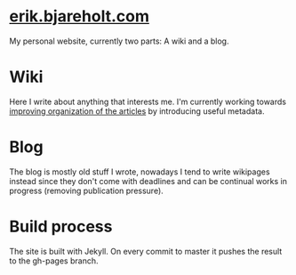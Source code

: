 [erik.bjareholt.com](http://erik.bjareholt.com/)
==================

My personal website, currently two parts: A wiki and a blog.

# Wiki

Here I write about anything that interests me. I'm currently working towards [improving organization of the articles](https://github.com/ErikBjare/ErikBjare.github.io/issues/3) by introducing useful metadata.

# Blog

The blog is mostly old stuff I wrote, nowadays I tend to write wikipages instead since they don't come with deadlines and can be continual works in progress (removing publication pressure).

# Build process

The site is built with Jekyll. On every commit to master it pushes the result to the gh-pages branch.

